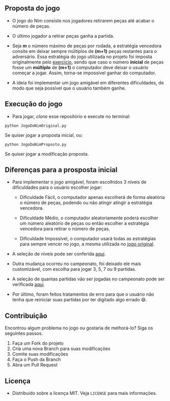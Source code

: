 ## Proposta do jogo

- O jogo do Nim consiste nos jogadores retirarem peças até acabar o número de peças.
- O último jogador a retirar peças ganha a partida.

- Seja *__m__* o número máximo de peças por rodada, a estratégia vencedora consite em deixar sempre múltiplos de __(m+1)__ peças restantes para o adversário. Essa estratégia do jogo utilizada no projeto foi imposta originalmente pelo [exercício](https://www.coursera.org/learn/ciencia-computacao-python-conceitos/programming/yEPxE/programa-completo-jogo-do-nim), sendo que caso o número __inicial__ de peças fosse um __múltiplo__ de __(m+1)__ o computador deve deixar o usuário começar a jogar. Assim, torna-se impossível ganhar do computador.

- A ideia foi implementar um jogo amigável em diferentes dificuldades, de modo que seja possível que o usuário também ganhe.

## Execução do jogo

- Para jogar, *clone* esse repositório e execute no terminal:
```
python JogoDoNimOriginal.py
```
Se quiser jogar a proposta inicial, ou:
```
python JogoDoNimProposto.py
```
Se quiser jogar a modificação proposta.

## Diferenças para a prosposta inicial

- Para implementar o jogo amigável, foram escolhidos 3 níveis de dificuldades para o usuário escolher jogar:

  - Dificuldade Fácil, o computador apenas escolherá de forma aleatória o número de peças, podendo ou não atingir atingir a estratégia vencedora.

  - Dificuldade Médio, o computador aleatoriamente poderá escolher um número aleatório de peças ou então escolher a estratégia vencedora para retirar o número de peças.

  - Dificuldade Impossível, o computador usará todas as estratégias para sempre vencer no jogo, a mesma utilizada no [jogo original](https://github.com/SousaPedroso/JogoDoNim/blob/master/JogoDoNimOriginal.py).
  
- A seleção de níveis pode ser conferida [aqui](/imagens/Dificuldades.PNG).

- Outra mudança ocorreu no campeonato, foi deixado ele mais customizável, com escolha para jogar 3, 5, 7 ou 9 partidas.
- A seleção de quantas partidas vão ser jogadas no campeonato pode ser verificada [aqui](/imagens/Campeonato.PNG).
- Por último, foram feitos tratamentos de erro para que o usuário não tenha que reiniciar suas partidas por ter digitado algo errado :smile:.

## Contribuição

Encontrou algum problema no jogo ou gostaria de melhorá-lo? Siga os seguintes passos.
1. Faça um Fork do projeto
2. Cria uma nova Branch para suas modificações
3. Comite suas modificações
4. Faça o Push da Branch
5. Abra um Pull Request

## Licença

- Distribuído sobre a licença MIT. Veja `LICENSE` para mais informações.
